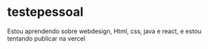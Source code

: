 # testepessoal

Estou aprendendo sobre webdesign, Html, css, java e react, e estou tentando publicar na vercel
